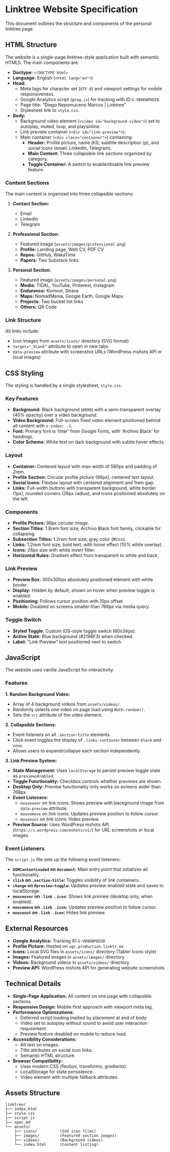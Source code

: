 # Linktree Website Specification

This document outlines the structure and components of the personal linktree page.

## HTML Structure

The website is a single-page linktree-style application built with semantic HTML5. The main components are:

- **Doctype:** `<!DOCTYPE html>`
- **Language:** English (`<html lang="en">`)
- **Head:**
  - Meta tags for character set (`UTF-8`) and viewport settings for mobile responsiveness.
  - Google Analytics script (`gtag.js`) for tracking with ID `G-VB9ENP6DZ0`.
  - Page title: "Diego Nepomuceno Marcos | Linktree"
  - Stylesheet link to `style.css`.
- **Body:**
  - Background video element (`<video id="background-video">`) set to autoplay, muted, loop, and playsinline.
  - Link preview container (`<div id="link-preview">`).
  - Main container (`<div class="container">`) containing:
    - **Header:** Profile picture, name (h1), subtitle description (p), and social icons (email, LinkedIn, Telegram).
    - **Main Content:** Three collapsible link sections organized by category.
    - **Toggle Container:** A switch to enable/disable link preview feature.

### Content Sections

The main content is organized into three collapsible sections:

1. **Contact Section:**
   - Email
   - LinkedIn
   - Telegram

2. **Professional Section:**
   - Featured image (`assets/images/professional.png`)
   - **Profile:** Landing page, Web CV, PDF CV
   - **Repos:** GitHub, WakaTime
   - **Papers:** Two Substack links

3. **Personal Section:**
   - Featured image (`assets/images/personal.png`)
   - **Media:** TIDAL, YouTube, Pinterest, Instagram
   - **Endurance:** Komoot, Strava
   - **Maps:** NomadMania, Google Earth, Google Maps
   - **Projects:** Two bucket list links
   - **Others:** QR Code

### Link Structure

All links include:
- Icon images from `assets/icons/` directory (SVG format)
- `target="_blank"` attribute to open in new tabs
- `data-preview` attribute with screenshot URLs (WordPress mshots API or local images)

## CSS Styling

The styling is handled by a single stylesheet, `style.css`.

### Key Features

- **Background:** Black background (`#000`) with a semi-transparent overlay (40% opacity) over a video background.
- **Video Background:** Full-screen fixed video element positioned behind all content with `z-index: -2`.
- **Font:** Primary font is 'Inter' from Google Fonts, with 'Archivo Black' for headings.
- **Color Scheme:** White text on dark background with subtle hover effects.

### Layout

- **Container:** Centered layout with max-width of 580px and padding of 2rem.
- **Profile Section:** Circular profile picture (96px), centered text layout.
- **Social Icons:** Flexbox layout with centered alignment and 1rem gap.
- **Links:** Full-width buttons with transparent background, white border (1px), rounded corners (28px radius), and icons positioned absolutely on the left.

### Components

- **Profile Picture:** 96px circular image.
- **Section Titles:** 1.8rem font size, Archivo Black font family, clickable for collapsing.
- **Subsection Titles:** 1.2rem font size, gray color (#ccc).
- **Links:** 1.2rem font size, bold text, with hover effect (10% white overlay).
- **Icons:** 24px size with white invert filter.
- **Horizontal Rules:** Gradient effect from transparent to white and back.

### Link Preview

- **Preview Box:** 300x300px absolutely positioned element with white border.
- **Display:** Hidden by default, shown on hover when preview toggle is enabled.
- **Positioning:** Follows cursor position with 10px offset.
- **Mobile:** Disabled on screens smaller than 768px via media query.

### Toggle Switch

- **Styled Toggle:** Custom iOS-style toggle switch (60x34px).
- **Active State:** Blue background (#2196F3) when checked.
- **Label:** "Link Preview" text positioned next to switch.

## JavaScript

The website uses vanilla JavaScript for interactivity.

### Features

**1. Random Background Video:**
- Array of 4 background videos from `assets/videos/`.
- Randomly selects one video on page load using `Math.random()`.
- Sets the `src` attribute of the video element.

**2. Collapsible Sections:**
- Event listeners on all `.section-title` elements.
- Click event toggles the display of `.links-container` between `block` and `none`.
- Allows users to expand/collapse each section independently.

**3. Link Preview System:**
- **State Management:** Uses `localStorage` to persist preview toggle state as `previewsEnabled`.
- **Toggle Functionality:** Checkbox controls whether previews are shown.
- **Desktop Only:** Preview functionality only works on screens wider than 768px.
- **Event Listeners:**
  - `mouseover` on link icons: Shows preview with background image from `data-preview` attribute.
  - `mousemove` on link icons: Updates preview position to follow cursor.
  - `mouseout` on link icons: Hides preview.
- **Preview Source:** Uses WordPress mshots API (`https://s.wordpress.com/mshots/v1/`) for URL screenshots or local images.

### Event Listeners

The `script.js` file sets up the following event listeners:

- **`DOMContentLoaded` on `document`:** Main entry point that initializes all functionality.
- **`click` on `.section-title`:** Toggles visibility of link containers.
- **`change` on `#preview-toggle`:** Updates preview enabled state and saves to localStorage.
- **`mouseover` on `.link .icon`:** Shows link preview (desktop only, when enabled).
- **`mousemove` on `.link .icon`:** Updates preview position to follow cursor.
- **`mouseout` on `.link .icon`:** Hides link preview.

## External Resources

- **Google Analytics:** Tracking ID `G-VB9ENP6DZ0`
- **Profile Picture:** Hosted on `ugc.production.linktr.ee`
- **Icons:** Local SVG files in `assets/icons/` directory (Tabler Icons style)
- **Images:** Featured images in `assets/images/` directory
- **Videos:** Background videos in `assets/videos/` directory
- **Preview API:** WordPress mshots API for generating website screenshots

## Technical Details

- **Single-Page Application:** All content on one page with collapsible sections.
- **Responsive Design:** Mobile-first approach with viewport meta tag.
- **Performance Optimizations:**
  - Deferred script loading implied by placement at end of body.
  - Video set to autoplay without sound to avoid user interaction requirement.
  - Preview feature disabled on mobile to reduce load.
- **Accessibility Considerations:**
  - Alt text on images.
  - Title attributes on social icon links.
  - Semantic HTML structure.
- **Browser Compatibility:**
  - Uses modern CSS (flexbox, transforms, gradients).
  - LocalStorage for state persistence.
  - Video element with multiple fallback attributes.

## Assets Structure

```
linktree/
├── index.html
├── style.css
├── script.js
├── spec.md
└── assets/
    ├── icons/          (SVG icon files)
    ├── images/         (Featured section images)
    ├── videos/         (Background videos)
    └── index.html      (Content listing)
```
